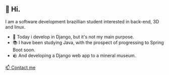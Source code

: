 ## 👋 Hi.

I am a software development brazillian student interested in back-end, 3D and linux.
- 🧰 Today i develop in Django, but it's not my main purpose.
- 📚 I have been studying Java, with the prospect of progressing to Spring Boot soon.
- 🪨 And developing a Django web app to a mineral museum.

<a href="mailto:romulo.s@escolar.ifrn.edu.br">
📫 Contact me
</a>

  

